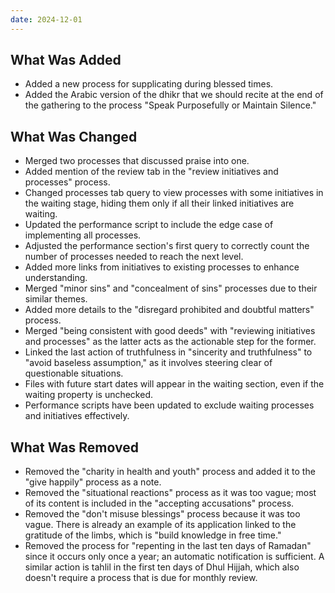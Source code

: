 ```yaml
---
date: 2024-12-01
---
```


## What Was Added

* Added a new process for supplicating during blessed times.
* Added the Arabic version of the dhikr that we should recite at the end of the gathering to the process "Speak Purposefully or Maintain Silence."

<!--truncate-->

## What Was Changed

* Merged two processes that discussed praise into one.
* Added mention of the review tab in the "review initiatives and processes" process.
* Changed processes tab query to view processes with some initiatives in the waiting stage, hiding them only if all their linked initiatives are waiting.
* Updated the performance script to include the edge case of implementing all processes.
* Adjusted the performance section's first query to correctly count the number of processes needed to reach the next level.
* Added more links from initiatives to existing processes to enhance understanding.
* Merged "minor sins" and "concealment of sins" processes due to their similar themes.
* Added more details to the "disregard prohibited and doubtful matters" process.
* Merged "being consistent with good deeds" with "reviewing initiatives and processes" as the latter acts as the actionable step for the former.
* Linked the last action of truthfulness in "sincerity and truthfulness" to "avoid baseless assumption," as it involves steering clear of questionable situations.
* Files with future start dates will appear in the waiting section, even if the waiting property is unchecked.
* Performance scripts have been updated to exclude waiting processes and initiatives effectively.

## What Was Removed

- Removed the "charity in health and youth" process and added it to the "give happily" process as a note.
- Removed the "situational reactions" process as it was too vague; most of its content is included in the "accepting accusations" process.
- Removed the "don't misuse blessings" process because it was too vague. There is already an example of its application linked to the gratitude of the limbs, which is "build knowledge in free time."
- Removed the process for "repenting in the last ten days of Ramadan" since it occurs only once a year; an automatic notification is sufficient. A similar action is tahlil in the first ten days of Dhul Hijjah, which also doesn't require a process that is due for monthly review.
